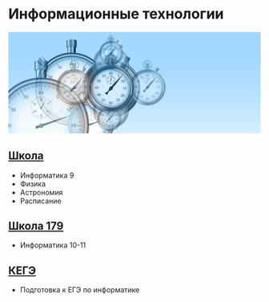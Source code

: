 # Информационные технологии

![Start](img/time-g28ecd4d16_1920-1024x410.jpg "Start")

## [Школа](https://adjoining-approach-866.notion.site/School-4f36c7650e6941378b57e1b5bb74ee95 "Notion")

* Информатика 9
* Физика
* Астрономия
* Расписание

## [Школа 179](https://server.179.ru/wiki/?page=Informatika/11_B "Школа179")

* Информатика 10-11

## [КЕГЭ](https://xkurs.github.io/KEGE/)

* Подготовка к ЕГЭ по информатике

<!---
xkurs/xkurs is a ✨ special ✨ repository because its `README.md` (this file) appears on your GitHub profile.
You can click the Preview link to take a look at your changes.
--->
